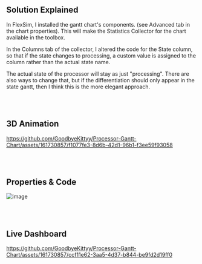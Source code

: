 ## Solution Explained
In FlexSim, I installed the gantt chart's components. (see Advanced tab in the chart properties). This will make the Statistics Collector for the chart available in the toolbox.

In the Columns tab of the collector, I altered the code for the State column, so that if the state changes to processing, a custom value is assigned to the column rather than the actual state name.

The actual state of the processor will stay as just "processing". There are also ways to change that, but if the differentiation should only appear in the state gantt, then I think this is the more elegant approach.

</br></br>

## 3D Animation 

https://github.com/GoodbyeKittyy/Processor-Gantt-Chart/assets/161730857/f1077fe3-8d6b-42d1-96b1-f3ee59f93058

</br></br>

## Properties & Code

![image](https://github.com/GoodbyeKittyy/Processor-Gantt-Chart/assets/161730857/ce1e1d86-6e83-4016-ba34-4c0883ec8ff7)


</br></br>

## Live Dashboard

https://github.com/GoodbyeKittyy/Processor-Gantt-Chart/assets/161730857/ccf11e62-3aa5-4d37-b844-be9fd2d19ff0

